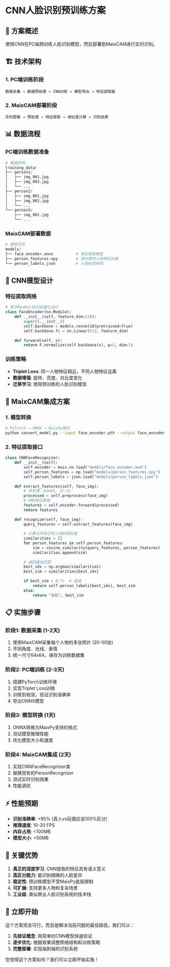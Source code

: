 # CNN人脸识别预训练方案

## 🎯 方案概述

使用CNN在PC端预训练人脸识别模型，然后部署到MaixCAM进行实时识别。

## 🏗️ 技术架构

### 1. PC端训练阶段
```
数据采集 → 数据预处理 → CNN训练 → 模型导出 → 特征提取器
```

### 2. MaixCAM部署阶段  
```
实时图像 → 预处理 → 特征提取 → 相似度计算 → 识别结果
```

## 📊 数据流程

### PC端训练数据准备
```python
# 数据结构
training_data/
├── person1/
│   ├── img_001.jpg
│   ├── img_002.jpg
│   └── ...
├── person2/
│   ├── img_001.jpg
│   ├── img_002.jpg  
│   └── ...
└── person3/
    ├── img_001.jpg
    └── ...
```

### MaixCAM部署数据
```python
# 模型文件
models/
├── face_encoder.onnx          # 特征提取模型
├── person_features.npy        # 预计算的人物特征向量
└── person_labels.json         # 人物标签映射
```

## 🧠 CNN模型设计

### 特征提取网络
```python
# 基于ResNet18的轻量化设计
class FaceEncoder(nn.Module):
    def __init__(self, feature_dim=128):
        super().__init__()
        self.backbone = models.resnet18(pretrained=True)
        self.backbone.fc = nn.Linear(512, feature_dim)
        
    def forward(self, x):
        return F.normalize(self.backbone(x), p=2, dim=1)
```

### 训练策略
- **Triplet Loss**: 同一人物特征相近，不同人物特征远离
- **数据增强**: 旋转、亮度、对比度变化
- **迁移学习**: 使用预训练的人脸识别模型

## 🔧 MaixCAM集成方案

### 1. 模型转换
```bash
# PyTorch → ONNX → MaixPy格式
python convert_model.py --input face_encoder.pth --output face_encoder.mud
```

### 2. 特征提取接口
```python
class CNNFaceRecognizer:
    def __init__(self):
        self.encoder = maix.nn.load("models/face_encoder.mud")
        self.person_features = np.load("models/person_features.npy")
        self.person_labels = json.load("models/person_labels.json")
    
    def extract_features(self, face_img):
        # 预处理：64x64, 归一化
        processed = self.preprocess(face_img)
        # CNN特征提取
        features = self.encoder.forward(processed)
        return features
    
    def recognize(self, face_img):
        query_features = self.extract_features(face_img)
        
        # 计算与所有已知人物的相似度
        similarities = []
        for person_features in self.person_features:
            sim = cosine_similarity(query_features, person_features)
            similarities.append(sim)
        
        # 返回最佳匹配
        best_idx = np.argmax(similarities)
        best_sim = similarities[best_idx]
        
        if best_sim > 0.7:  # 阈值
            return self.person_labels[best_idx], best_sim
        else:
            return "未知", best_sim
```

## 📋 实施步骤

### 阶段1: 数据采集 (1-2天)
1. 使用MaixCAM采集每个人物的多张照片 (20-50张)
2. 不同角度、光线、表情
3. 统一尺寸64x64，保存为训练数据集

### 阶段2: PC端训练 (2-3天)  
1. 搭建PyTorch训练环境
2. 实现Triplet Loss训练
3. 训练到收敛，验证识别准确率
4. 导出ONNX模型

### 阶段3: 模型转换 (1天)
1. ONNX转换为MaixPy支持的格式
2. 测试模型推理性能
3. 优化模型大小和速度

### 阶段4: MaixCAM集成 (2天)
1. 实现CNNFaceRecognizer类
2. 替换现有的PersonRecognizer
3. 测试实时识别效果
4. 性能调优

## ⚡ 性能预期

- **识别准确率**: >95% (真人vs玩偶应该100%区分)
- **推理速度**: 10-20 FPS
- **内存占用**: <100MB
- **模型大小**: <50MB

## 🎯 关键优势

1. **真正的深度学习**: CNN提取的特征具有语义意义
2. **高区分能力**: 能识别细微的人脸差异
3. **稳定性**: 预训练模型不受MaixPy底层限制
4. **可扩展**: 支持更多人物和复杂场景
5. **工业级**: 类似商业人脸识别系统的技术栈

## 🚀 立即开始

这个方案完全可行，而且是解决当前问题的最佳路径。我们可以：

1. **先验证概念**: 用简单的CNN模型快速验证
2. **逐步优化**: 根据效果调整网络结构和训练策略  
3. **完整部署**: 实现端到端的识别系统

您觉得这个方案如何？我们可以立即开始实施！
